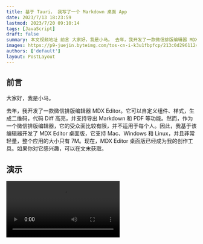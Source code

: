 ```yaml
---
title: 基于 Tauri， 我写了一个 Markdown 桌面 App
date: 2023/7/13 18:23:59
lastmod: 2023/7/20 09:10:14
tags: [JavaScript]
draft: false
summary: 本文视频地址 前言 大家好，我是小马。 去年，我开发了一款微信排版编辑器 MDX Editor。它可以自定义组件、样式，生成二维码，代码 Diff 高亮，并支持导出 Markdown 和 PDF 等功
images: https://p9-juejin.byteimg.com/tos-cn-i-k3u1fbpfcp/213c0d296112436cae85c4c9c88d6f59~tplv-k3u1fbpfcp-watermark.image?
authors: ['default']
layout: PostLayout
---
```


## 前言

大家好，我是小马。

去年，我开发了一款微信排版编辑器 MDX Editor。它可以自定义组件、样式，生成二维码，代码 Diff 高亮，并支持导出 Markdown 和 PDF 等功能。然而，作为一个微信排版编辑器，它的受众面比较有限，并不适用于每个人。因此，我基于该编辑器开发了 MDX Editor 桌面版，它支持 Mac、Windows 和 Linux，并且非常轻量，整个应用的大小只有 7M。现在，MDX Editor 桌面版已经成为我的创作工具。如果你对它感兴趣，可以在文末获取。

## 演示

<Video src="//player.bilibili.com/player.html?aid=315719909&bvid=BV1fP411C7YC&cid=1190726045&page=1" />

## 技术选型

开发 MDX Editor 桌面 App，我使用了如下核心技术栈:

- React (Next.js)

- Tauri —— 构建跨平台桌面应用的开发框架

- Tailwind CSS —— 原子类样式框架，支持深色皮肤

- Ant Design v5 —— 使用"Tree"组件管理文档树

## 功能与实现

### 1. MDX 自定义组件

MDX 结合了 Markdown 和 JSX 的优点，它让你可以在 Markdown 文档中直接使用 React 组件，构建复杂的交互式文档。如果你熟悉 React，你可以在 "Config" 标签页中自定义你的组件；如果你不是一个程序员，你也可以基于现有模板进行创作。例如，模板中的 "Gallery" 组件实际上就是一个 "flex" 布局。

**代码**

```jsx
function Gallery({ children }) {
  return <div className="gallery flex">{children}</div>
}
```

![文档写作](https://p3-juejin.byteimg.com/tos-cn-i-k3u1fbpfcp/4c6958e9a8ae4fb48ded70e24b40e890~tplv-k3u1fbpfcp-zoom-1.image)

![预览效果](https://p3-juejin.byteimg.com/tos-cn-i-k3u1fbpfcp/fdebc5184753460684c755a106f3f6bc~tplv-k3u1fbpfcp-zoom-1.image)

### 2. 深色皮肤

对于笔记软件来说，深色皮肤已经成为一个不可或缺的部分。MDX Editor 使用 `Tailwind CSS` 实现了深色皮肤。

![](https://p3-juejin.byteimg.com/tos-cn-i-k3u1fbpfcp/61bac318e79d4e698c96b98424625590~tplv-k3u1fbpfcp-zoom-1.image)

### 3. 多主题

编辑器内置了 10+个文档主题和代码主题，你可以点击右上方的设置按钮进行切换。

![](https://p3-juejin.byteimg.com/tos-cn-i-k3u1fbpfcp/c26b16c40b9a4a6ebf8847e25f1c1dcd~tplv-k3u1fbpfcp-zoom-1.image)

### 4. 本地文件管理

桌面 App 还支持管理本地文件。你可以选择一个目录，或者将你的文档工作目录拖入编辑器，便能够实时地在编辑器中管理文档。

![](https://p3-juejin.byteimg.com/tos-cn-i-k3u1fbpfcp/830e28ae574e4a44bd53d03654b8f099~tplv-k3u1fbpfcp-zoom-1.image)

当我在开发这个功能之前，我曾担心自己不熟悉 Rust，无法完成这个功能。但是，熟悉了 Tauri 文档之后，我发现其实很简单。Tauri 提供了文件操作的 API，使得我们不需要编写 Rust 代码，只需要调用 Tauri API 就能完成文件管理。

```js
import { readTextFile, BaseDirectory } from '@tauri-apps/api/fs'

// 读取路径为 `$APPCONFIG/app.conf` 的文本文件

const contents = await readTextFile('app.conf', { dir: BaseDirectory.AppConfig })
```

文档目录树采用了 Ant Design 的 Tree 组件实现，通过自定义样式使其与整体皮肤风格保持一致，这大大减少了编码工作量。

### 5. 文档格式化

在文档写作的过程中，格式往往会打断你的创作思路。虽然 Markdown 已经完全舍弃了格式操作，但有时你仍然需要注意中英文之间的空格、段落之间的空行等细节。MDX Editor 使用了 [prettier](https://prettier.io/ 'prettier') 来格式化文档，只需按下 `command+s` 就能自动格式化文档。

![](https://p3-juejin.byteimg.com/tos-cn-i-k3u1fbpfcp/333d527b57194ebda5d246e15cc54ab1~tplv-k3u1fbpfcp-zoom-1.image)

## 最后

如果你对这个编辑器感兴趣，可以在 [Github](https://github.com/maqi1520/mdx-editor 'Github') 下载桌面版体验。如果你对实现过程感兴趣，也可以直接查看源码。如果您有任何好的建议，可以在上面提出 Issues，或者关注微信公众号 "JS 酷" 并留言反馈。
